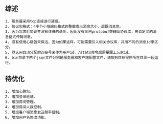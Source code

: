 ## 综述
    1. 服务器采用tcp连接进行通信。
    2. 协议包格式：4字节小端编码格式的整数表示消息大小，后跟消息体。
    3. 因为需求对协议并没有详细的说明，因此没有采用protobuf等辅助协议库，用自定义的消息格式传输消息。
    4. 没有使用心跳包来保活，因为如果这样，可能需要引入相关协议库，并用不同的消息id来区分。
    5. 默认用自动分配的连接号来作为用户id，/stats命令后需要跟上玩家id。
    6. bin目录下两个json文件分别是服务器和客户端配置文件，请放到目标程序所在目录一起运行。
## 待优化
    1. 增加心跳包。
    2. 增加登录验证。
    3. 增加房间管理。
    4. 增加房间人数控制。
    5. 增加客户端消息发送频率控制。
    6. 增加用户名修改功能。
